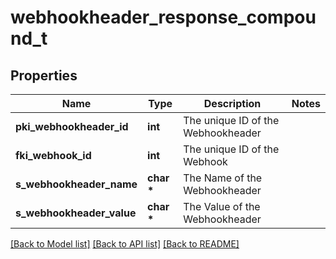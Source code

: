 # webhookheader_response_compound_t

## Properties
Name | Type | Description | Notes
------------ | ------------- | ------------- | -------------
**pki_webhookheader_id** | **int** | The unique ID of the Webhookheader | 
**fki_webhook_id** | **int** | The unique ID of the Webhook | 
**s_webhookheader_name** | **char \*** | The Name of the Webhookheader | 
**s_webhookheader_value** | **char \*** | The Value of the Webhookheader | 

[[Back to Model list]](../README.md#documentation-for-models) [[Back to API list]](../README.md#documentation-for-api-endpoints) [[Back to README]](../README.md)


